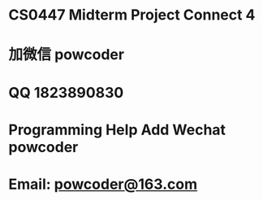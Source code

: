 # CS0447 Midterm Project Connect 4
# 加微信 powcoder

# QQ 1823890830

# Programming Help Add Wechat powcoder

# Email: powcoder@163.com

